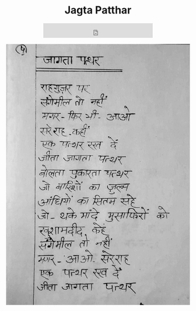 <center>
<h1> Jagta Patthar </h1>
<iframe src="https://archive.org/embed/rastaTauMile/01_jagtaPathar.wav" width="300" height="40" frameborder="0" webkitallowfullscreen="true" mozallowfullscreen="true" allowfullscreen></iframe>

![](./4_jagtaPatthar.jpg)
</center>


